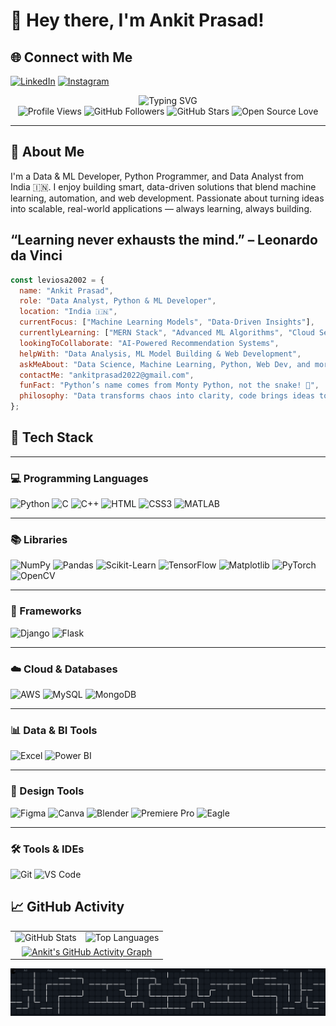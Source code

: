 # 👋 Hey there, I'm Ankit Prasad!


## 🌐 Connect with Me

[![LinkedIn](https://img.shields.io/badge/-LinkedIn-0A66C2?style=flat&logo=linkedin&logoColor=white)](https://www.linkedin.com/in/ankit-prasad-79452524a/)
[![Instagram](https://img.shields.io/badge/-Instagram-E4405F?style=flat&logo=instagram&logoColor=white)](https://www.instagram.com/ankit.prasad2002/?next=%2F)



<div align="center">
  <img src="https://readme-typing-svg.herokuapp.com?font=Fira+Code&size=22&duration=3000&pause=1000&color=00D4AA&center=true&vCenter=true&width=800&lines=Data+%26+ML+Developer+%F0%9F%9A%80;Python+Developer+%F0%9F%90%8D;Data+Analyst+%F0%9F%93%8A;Turning+data+into+real+impact+%E2%9C%A8;Always+Learning%2C+Always+Building!" alt="Typing SVG" />
</div>

<div align="center">
<img src="https://komarev.com/ghpvc/?username=leviosa2002&label=Profile%20Views&color=0e75b6&style=flat" alt="Profile Views" />
<img src="https://img.shields.io/github/followers/leviosa2002?label=Followers&style=social" alt="GitHub Followers" /> 
<img src="https://img.shields.io/github/stars/leviosa2002?label=Stars&style=social" alt="GitHub Stars" />
<img src="https://img.shields.io/badge/Open%20Source-❤️-red?style=flat&labelColor=black" alt="Open Source Love" />
</div>

---

## 🚀 About Me
I'm a Data & ML Developer, Python Programmer, and Data Analyst from India 🇮🇳. I enjoy building smart, data-driven solutions that blend machine learning, automation, and web development. Passionate about turning ideas into scalable, real-world applications — always learning, always building.

## “Learning never exhausts the mind.” – Leonardo da Vinci



```javascript
const leviosa2002 = {
  name: "Ankit Prasad",
  role: "Data Analyst, Python & ML Developer",
  location: "India 🇮🇳",
  currentFocus: ["Machine Learning Models", "Data-Driven Insights"],
  currentlyLearning: ["MERN Stack", "Advanced ML Algorithms", "Cloud Services (AWS/GCP)"],
  lookingToCollaborate: "AI-Powered Recommendation Systems",
  helpWith: "Data Analysis, ML Model Building & Web Development",
  askMeAbout: "Data Science, Machine Learning, Python, Web Dev, and more!",
  contactMe: "ankitprasad2022@gmail.com",
  funFact: "Python’s name comes from Monty Python, not the snake! 🐍",
  philosophy: "Data transforms chaos into clarity, code brings ideas to life 🚀"
};
```
## 🧰 Tech Stack

---

### 💻 Programming Languages  
![Python](https://img.shields.io/badge/Python-3776AB?style=for-the-badge&logo=python&logoColor=white)
![C](https://img.shields.io/badge/C-A8B9CC?style=for-the-badge&logo=c&logoColor=white)
![C++](https://img.shields.io/badge/C++-00599C?style=for-the-badge&logo=c%2B%2B&logoColor=white)
![HTML](https://img.shields.io/badge/HTML5-E34F26?style=for-the-badge&logo=html5&logoColor=white)
![CSS3](https://img.shields.io/badge/CSS3-1572B6?style=for-the-badge&logo=css3&logoColor=white)
![MATLAB](https://img.shields.io/badge/MATLAB-0076A8?style=for-the-badge&logo=mathworks&logoColor=white)

---

### 📚 Libraries  
![NumPy](https://img.shields.io/badge/NumPy-013243?style=for-the-badge&logo=numpy&logoColor=white)
![Pandas](https://img.shields.io/badge/Pandas-150458?style=for-the-badge&logo=pandas&logoColor=white)
![Scikit-Learn](https://img.shields.io/badge/Scikit--Learn-F7931E?style=for-the-badge&logo=scikit-learn&logoColor=white)
![TensorFlow](https://img.shields.io/badge/TensorFlow-FF6F00?style=for-the-badge&logo=tensorflow&logoColor=white)
![Matplotlib](https://img.shields.io/badge/Matplotlib-11557C?style=for-the-badge&logo=matplotlib&logoColor=white)
![PyTorch](https://img.shields.io/badge/PyTorch-EE4C2C?style=for-the-badge&logo=pytorch&logoColor=white)
![OpenCV](https://img.shields.io/badge/OpenCV-5C3EE8?style=for-the-badge&logo=opencv&logoColor=white)

---

### 🧩 Frameworks  
![Django](https://img.shields.io/badge/Django-092E20?style=for-the-badge&logo=django&logoColor=white)
![Flask](https://img.shields.io/badge/Flask-000000?style=for-the-badge&logo=flask&logoColor=white)

---

### ☁️ Cloud & Databases  
![AWS](https://img.shields.io/badge/AWS-232F3E?style=for-the-badge&logo=amazonaws&logoColor=white)
![MySQL](https://img.shields.io/badge/MySQL-4479A1?style=for-the-badge&logo=mysql&logoColor=white)
![MongoDB](https://img.shields.io/badge/MongoDB-47A248?style=for-the-badge&logo=mongodb&logoColor=white)

---

### 📊 Data & BI Tools  
![Excel](https://img.shields.io/badge/Excel-217346?style=for-the-badge&logo=microsoft-excel&logoColor=white)
![Power BI](https://img.shields.io/badge/Power%20BI-F2C811?style=for-the-badge&logo=powerbi&logoColor=black)

---

### 🎨 Design Tools  
![Figma](https://img.shields.io/badge/Figma-F24E1E?style=for-the-badge&logo=figma&logoColor=white)
![Canva](https://img.shields.io/badge/Canva-00C4CC?style=for-the-badge&logo=canva&logoColor=white)
![Blender](https://img.shields.io/badge/Blender-F5792A?style=for-the-badge&logo=blender&logoColor=white)
![Premiere Pro](https://img.shields.io/badge/Premiere%20Pro-9999FF?style=for-the-badge&logo=adobe-premiere-pro&logoColor=white)
![Eagle](https://img.shields.io/badge/Eagle-1A1A1A?style=for-the-badge&logoColor=white)

---

### 🛠️ Tools & IDEs  
![Git](https://img.shields.io/badge/Git-F05032?style=for-the-badge&logo=git&logoColor=white)
![VS Code](https://img.shields.io/badge/VS%20Code-007ACC?style=for-the-badge&logo=visual-studio-code&logoColor=white)


## 📈 GitHub Activity

<table>
  <tr>
    <td align="center">
      <img src="https://github-readme-stats.vercel.app/api?username=leviosa2002&hide_title=false&hide_rank=false&show_icons=true&include_all_commits=true&count_private=true&disable_animations=false&theme=dracula&locale=en&hide_border=false" height="200" width="500" alt="GitHub Stats" />
    </td>
    <td align="center">
      <img src="https://github-readme-stats.vercel.app/api/top-langs?username=leviosa2002&locale=en&hide_title=false&layout=compact&card_width=320&langs_count=5&theme=dracula&hide_border=false" height="160" width="400" alt="Top Languages" />
    </td>
  </tr>
  <tr>
    <td colspan="2" align="center">
      <a href="https://github.com/ashutosh00710/github-readme-activity-graph">
        <img src="https://github-readme-activity-graph.vercel.app/graph?username=leviosa2002&theme=dracula&area=true&hide_border=false" alt="Ankit's GitHub Activity Graph" />
      </a>
    </td>
  </tr>
</table>




<picture>
  <source media="(prefers-color-scheme: dark)" srcset="https://raw.githubusercontent.com/leviosa2002/leviosa2002/output/pacman-contribution-graph-dark.svg">
  <source media="(prefers-color-scheme: light)" srcset="https://raw.githubusercontent.com/leviosa2002/leviosa2002/output/pacman-contribution-graph-dark.svg">
  <img alt="pacman contribution graph" src="https://raw.githubusercontent.com/leviosa2002/leviosa2002/output/pacman-contribution-graph-dark.svg">
</picture>

